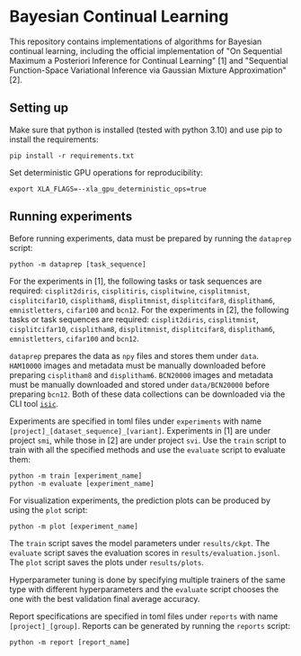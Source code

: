 # Bayesian Continual Learning

This repository contains implementations of algorithms for Bayesian continual learning, including the official implementation of "On Sequential Maximum a Posteriori Inference for Continual Learning" [1] and "Sequential Function-Space Variational Inference via Gaussian Mixture Approximation" [2].

## Setting up

Make sure that python is installed (tested with python 3.10) and use pip to install the requirements:

```
pip install -r requirements.txt
```

Set deterministic GPU operations for reproducibility:

```
export XLA_FLAGS=--xla_gpu_deterministic_ops=true
```

## Running experiments

Before running experiments, data must be prepared by running the `dataprep` script:

```
python -m dataprep [task_sequence]
```

For the experiments in [1], the following tasks or task sequences are required: `cisplit2diris`, `cisplitiris`, `cisplitwine`, `cisplitmnist`, `cisplitcifar10`, `cisplitham8`, `displitmnist`, `displitcifar8`, `displitham6`, `emnistletters`, `cifar100` and `bcn12`. For the experiments in [2], the following tasks or task sequences are required: `cisplit2diris`, `cisplitmnist`, `cisplitcifar10`, `cisplitham8`, `displitmnist`, `displitcifar8`, `displitham6`, `emnistletters`, `cifar100` and `bcn12`.

`dataprep` prepares the data as `npy` files and stores them under `data`. `HAM10000` images and metadata must be manually downloaded before preparing `cisplitham8` and `displitham6`. `BCN20000` images and metadata must be manually downloaded and stored under `data/BCN20000` before preparing `bcn12`. Both of these data collections can be downloaded via the CLI tool [`isic`](https://github.com/ImageMarkup/isic-cli).

Experiments are specified in toml files under `experiments` with name `[project]_[dataset_sequence]_[variant]`. Experiments in [1] are under project `smi`, while those in [2] are under project `svi`. Use the `train` script to train with all the specified methods and use the `evaluate` script to evaluate them:

```
python -m train [experiment_name]
python -m evaluate [experiment_name]
```

For visualization experiments, the prediction plots can be produced by using the `plot` script:

```
python -m plot [experiment_name]
```

The `train` script saves the model parameters under `results/ckpt`. The `evaluate` script saves the evaluation scores in `results/evaluation.jsonl`. The `plot` script saves the plots under `results/plots`.

Hyperparameter tuning is done by specifying multiple trainers of the same type with different hyperparameters and the `evaluate` script chooses the one with the best validation final average accuracy.

Report specifications are specified in toml files under `reports` with name `[project]_[group]`. Reports can be generated by running the `reports` script:

```
python -m report [report_name]
```

